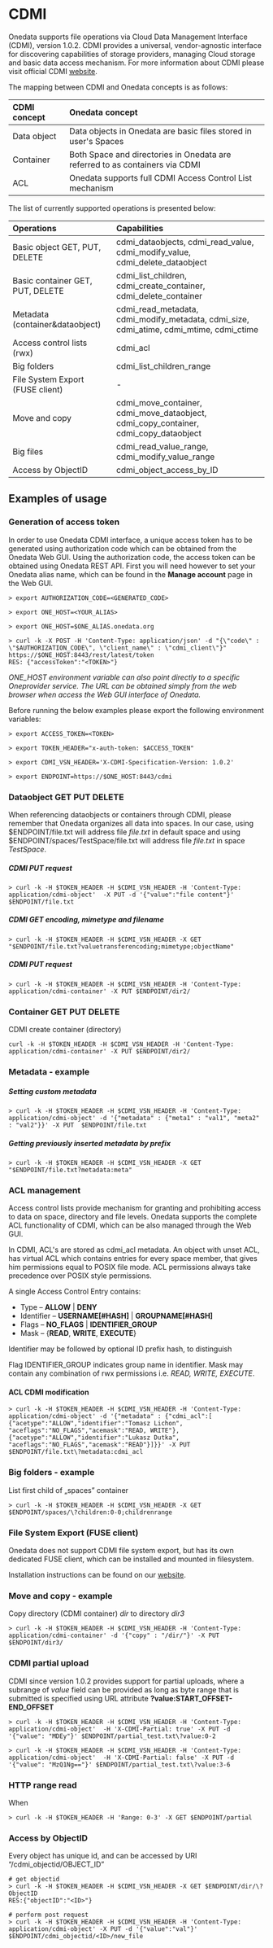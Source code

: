 
# CDMI

Onedata supports file operations via Cloud Data Management Interface (CDMI), version 1.0.2. 
CDMI provides a universal, vendor-agnostic interface for discovering capabilities of storage providers, managing Cloud storage and basic data access mechanism. 
For more information about CDMI please visit official CDMI [website](http://www.snia.org/cdmi).

The mapping between CDMI and Onedata concepts is as follows:

| CDMI concept | Onedata concept|
|:--------------------------------|:-------|
| Data object | Data objects in Onedata are basic files stored in user's Spaces|
| Container | Both Space and directories in Onedata are referred to as containers via CDMI |
| ACL | Onedata supports full CDMI Access Control List mechanism |


The list of currently supported operations is presented below:

| Operations                       | Capabilities                                                                            |
|:---------------------------------|:----------------------------------------------------------------------------------------|
| Basic object GET, PUT, DELETE      | cdmi_dataobjects, cdmi_read_value, cdmi_modify_value, cdmi_delete_dataobject            |
| Basic container GET, PUT, DELETE   | cdmi_list_children, cdmi_create_container, cdmi_delete_container                        |
| Metadata (container&dataobject)  | cdmi_read_metadata, cdmi_modify_metadata, cdmi_size, cdmi_atime, cdmi_mtime, cdmi_ctime |
| Access control lists (rwx)       | cdmi_acl |
| Big folders                      | cdmi_list_children_range |
| File System Export (FUSE client) | -                                                                                       |
| Move and copy                    | cdmi_move_container, cdmi_move_dataobject,  cdmi_copy_container, cdmi_copy_dataobject                                 |
| Big files                        | cdmi_read_value_range, cdmi_modify_value_range                                          |
| Access by ObjectID               | cdmi_object_access_by_ID                                                                |

## Examples of usage

### Generation of access token
In order to use Onedata CDMI interface, a unique access token has to be generated using authorization code which can be obtained from the Onedata Web GUI. Using the authorization code, the access token can be obtained using Onedata REST API. First you will need however to set your Onedata alias name, which can be found in the **Manage account** page in the Web GUI.

~~~
> export AUTHORIZATION_CODE=<GENERATED_CODE>

> export ONE_HOST=<YOUR_ALIAS>

> export ONE_HOST=$ONE_ALIAS.onedata.org

> curl -k -X POST -H 'Content-Type: application/json' -d "{\"code\" : \"$AUTHORIZATION_CODE\", \"client_name\" : \"cdmi_client\"}" https://$ONE_HOST:8443/rest/latest/token
RES: {"accessToken":"<TOKEN>"}
~~~

*ONE_HOST environment variable can also point directly to a specific Oneprovider service. The URL can be obtained simply from the web browser when access the Web GUI interface of Onedata.*

Before running the below examples please export the following environment variables:
~~~
> export ACCESS_TOKEN=<TOKEN>

> export TOKEN_HEADER="x-auth-token: $ACCESS_TOKEN"

> export CDMI_VSN_HEADER='X-CDMI-Specification-Version: 1.0.2'

> export ENDPOINT=https://$ONE_HOST:8443/cdmi
~~~


### Dataobject GET PUT DELETE

When referencing dataobjects or containers through CDMI, please remember that Onedata organizes all data into spaces. In our case, using $ENDPOINT/file.txt will address file *file.txt* in default space and using $ENDPOINT/spaces/TestSpace/file.txt will address file *file.txt* in space *TestSpace*. 


##### CDMI PUT request
~~~
> curl -k -H $TOKEN_HEADER -H $CDMI_VSN_HEADER -H 'Content-Type: application/cdmi-object'  -X PUT -d '{"value":"file content"}' $ENDPOINT/file.txt
~~~



##### CDMI GET encoding, mimetype and filename
~~~
> curl -k -H $TOKEN_HEADER -H $CDMI_VSN_HEADER -X GET "$ENDPOINT/file.txt?valuetransferencoding;mimetype;objectName"
~~~


##### CDMI PUT request
~~~
> curl -k -H $TOKEN_HEADER -H $CDMI_VSN_HEADER -H 'Content-Type: application/cdmi-container' -X PUT $ENDPOINT/dir2/
~~~

### Container GET PUT DELETE

CDMI create container (directory) 
~~~
curl -k -H $TOKEN_HEADER -H $CDMI_VSN_HEADER -H 'Content-Type: application/cdmi-container' -X PUT $ENDPOINT/dir2/
~~~


### Metadata - example
##### Setting custom metadata
~~~
> curl -k -H $TOKEN_HEADER -H $CDMI_VSN_HEADER -H 'Content-Type: application/cdmi-object' -d '{"metadata" : {"meta1" : "val1", "meta2" : "val2"}}' -X PUT  $ENDPOINT/file.txt
~~~

##### Getting previously inserted metadata by prefix
~~~
> curl -k -H $TOKEN_HEADER -H $CDMI_VSN_HEADER -X GET "$ENDPOINT/file.txt?metadata:meta"
~~~

### ACL management

Access control lists provide mechanism for granting and prohibiting access to data on space, directory and file levels. Onedata supports the complete ACL functionality of CDMI, which can be also managed through the Web GUI.


In CDMI, ACL's are stored as cdmi_acl metadata. An object with unset ACL, has virtual ACL which contains entries for every space member, that gives him permissions equal to POSIX file mode. ACL permissions always take precedence over POSIX style permissions.

A single Access Control Entry contains:
 * Type – **ALLOW** | **DENY**
 * Identifier – **USERNAME[#HASH]** | **GROUPNAME[#HASH]**
 * Flags – **NO_FLAGS** | **IDENTIFIER_GROUP**
 * Mask – {**READ**, **WRITE**, **EXECUTE**}

Identifier may be followed by optional ID prefix hash, to distinguish 

Flag IDENTIFIER_GROUP indicates group name in identifier. Mask may contain any combination of rwx permissions i.e. *READ, WRITE, EXECUTE*.


#### ACL CDMI modification
~~~
> curl -k -H $TOKEN_HEADER -H $CDMI_VSN_HEADER -H 'Content-Type: application/cdmi-object' -d '{"metadata" : {"cdmi_acl":[
{"acetype":"ALLOW","identifier":"Tomasz Lichon", "aceflags":"NO_FLAGS","acemask":"READ, WRITE"}, {"acetype":"ALLOW","identifier":"Lukasz Dutka", "aceflags":"NO_FLAGS","acemask":"READ"}]}}' -X PUT  $ENDPOINT/file.txt\?metadata:cdmi_acl
~~~

### Big folders - example
List first child of „spaces” container
~~~
> curl -k -H $TOKEN_HEADER -H $CDMI_VSN_HEADER -X GET $ENDPOINT/spaces/\?children:0-0;childrenrange
~~~

### File System Export (FUSE client)

Onedata does not support CDMI file system export, but has its own dedicated FUSE client, which can be installed and mounted in filesystem.

Installation instructions can be found on our [website](https://onedata.org/download).

### Move and copy - example
Copy directory (CDMI container) *dir* to directory *dir3*
~~~
> curl -k -H $TOKEN_HEADER -H $CDMI_VSN_HEADER -H 'Content-Type: application/cdmi-container' -d '{"copy" : "/dir/"}' -X PUT $ENDPOINT/dir3/
~~~
### CDMI partial upload

CDMI since version 1.0.2 provides support for partial uploads, where a subrange of *value* field can be provided as long as byte range that is submitted is specified using URL attribute **?value:START_OFFSET-END_OFFSET**
~~~
> curl -k -H $TOKEN_HEADER -H $CDMI_VSN_HEADER -H 'Content-Type: application/cdmi-object'  -H 'X-CDMI-Partial: true' -X PUT -d '{"value": "MDEy"}' $ENDPOINT/partial_test.txt\?value:0-2

> curl -k -H $TOKEN_HEADER -H $CDMI_VSN_HEADER -H 'Content-Type: application/cdmi-object'  -H 'X-CDMI-Partial: false' -X PUT -d '{"value": "MzQ1Ng=="}' $ENDPOINT/partial_test.txt\?value:3-6
~~~

### HTTP range read
When 
~~~
> curl -k -H $TOKEN_HEADER -H 'Range: 0-3' -X GET $ENDPOINT/partial
~~~

### Access by ObjectID
Every object has unique id, and can be accessed by URI “/cdmi_objectid/OBJECT_ID”
~~~
# get objectid
> curl -k -H $TOKEN_HEADER -H $CDMI_VSN_HEADER -X GET $ENDPOINT/dir/\?ObjectID
RES:{"objectID":"<ID>"}

# perform post request
> curl -k -H $TOKEN_HEADER -H $CDMI_VSN_HEADER -H 'Content-Type: application/cdmi-object' -X PUT -d '{"value":"val"}' $ENDPOINT/cdmi_objectid/<ID>/new_file
~~~

<!-- ### Authorization via certificates
Generate .pem encoded public key from your certificate -->
